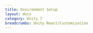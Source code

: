 ```yaml
---
title: Environment Setup
layout: docs
category: Unity 7
breadcrumbs: Unity React/Customization
---
```

